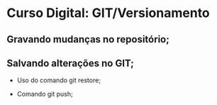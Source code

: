 # Curso Digital: GIT/Versionamento

## Gravando mudanças no repositório;

## Salvando alterações no GIT;

* Uso do comando git restore;

* Comando git push;